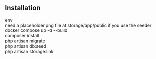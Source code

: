 ## Installation

env <br>
need a placeholder.png file at storage/app/public if you use the seeder<br>
docker compose up -d --build<br>
composer install <br>
php artisan migrate<br>
php artisan db:seed<br>
php artisan storage:link<br>

